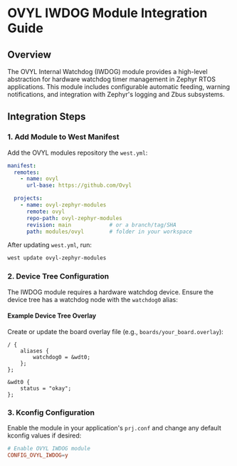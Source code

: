 # OVYL IWDOG Module Integration Guide

## Overview

The OVYL Internal Watchdog (IWDOG) module provides a high-level abstraction for hardware watchdog timer management in Zephyr RTOS applications. This module includes configurable automatic feeding, warning notifications, and integration with Zephyr's logging and Zbus subsystems.

## Integration Steps

### 1. Add Module to West Manifest

Add the OVYL modules repository the `west.yml`:

```yaml
manifest:
  remotes:
    - name: ovyl
      url-base: https://github.com/Ovyl

  projects:
    - name: ovyl-zephyr-modules
      remote: ovyl
      repo-path: ovyl-zephyr-modules
      revision: main            # or a branch/tag/SHA
      path: modules/ovyl        # folder in your workspace

```

After updating `west.yml`, run:
```bash
west update ovyl-zephyr-modules
```

### 2. Device Tree Configuration

The IWDOG module requires a hardware watchdog device. Ensure the device tree has a watchdog node with the `watchdog0` alias:

#### Example Device Tree Overlay

Create or update the board overlay file (e.g., `boards/your_board.overlay`):

```dts
/ {
    aliases {
        watchdog0 = &wdt0;
    };
};

&wdt0 {
    status = "okay";
};
```

### 3. Kconfig Configuration

Enable the module in your application's `prj.conf` and change any default kconfig values if desired:

```conf
# Enable OVYL IWDOG module
CONFIG_OVYL_IWDOG=y

```
